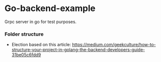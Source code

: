 # Go-backend-example

Grpc server in go for test purposes.

### Folder structure

* Election based on this article: https://medium.com/geekculture/how-to-structure-your-project-in-golang-the-backend-developers-guide-31be05c6fdd9

